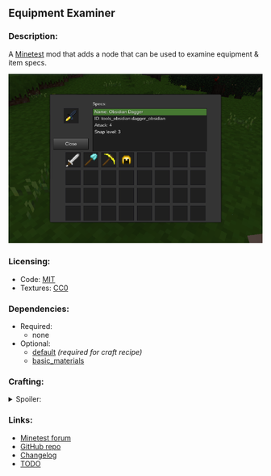 ## Equipment Examiner

### Description:

A [Minetest](https://www.minetest.net/) mod that adds a node that can be used to examine equipment & item specs.

![screenshot](screenshot.png)

### Licensing:

- Code: [MIT](LICENSE.txt)
- Textures: [CC0](textures//sources.txt)

### Dependencies:

- Required:
  - none
- Optional:
  - [default](https://github.com/minetest/minetest_game/tree/master/mods/default) *(required for craft recipe)*
  - [basic_materials](https://forum.minetest.net/viewtopic.php?t=21000)

### Crafting:

<details>
<summary>Spoiler:</summary>

Key:
- d:s = default:steel_ingot (wrought iron ingot)
- d:b = default:bronze_ingot (bronze ingot)
- d:o = default:obsidianbrick (obsidian brick)
- b:i = basic_materials:ic (simple integrated circuit)

<blockquote>

Without `basic_materials`:
```
┌─────┬─────┬─────┐
│ d:s │ d:b │ d:s │
├─────┼─────┼─────┤
│ d:b │ d:o │ d:b │
├─────┼─────┼─────┤
│ d:s │ d:b │ d:s │
└─────┴─────┴─────┘
```

With `basic_materials`:
```
┌─────┬─────┬─────┐
│ d:s │ d:b │ d:s │
├─────┼─────┼─────┤
│ d:b │ b:i │ d:b │
├─────┼─────┼─────┤
│ d:s │ d:b │ d:s │
└─────┴─────┴─────┘
```

</blockquote>
</details>

### Links:

- [Minetest forum](https://forum.minetest.net/viewtopic.php?t=26618)
- [GitHub repo](https://github.com/AntumMT/mod-equip_exam)
- [Changelog](changelog.txt)
- [TODO](TODO.txt)
